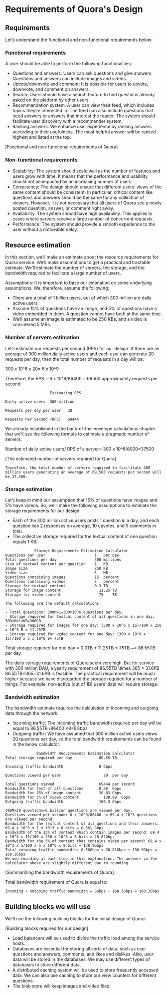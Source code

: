 # Requirements of Quora's Design
## Requirements
Let’s understand the functional and non-functional requirements below:

### Functional requirements
A user should be able to perform the following functionalities:

- Questions and answers: Users can ask questions and give answers. Questions and answers can include images and videos.
- Upvote/downvote and comment: It is possible for users to upvote, downvote, and comment on answers.
- Search: Users should have a search feature to find questions already asked on the platform by other users.
- Recommendation system: A user can view their feed, which includes topics they’re interested in. The feed can also include questions that need answers or answers that interest the reader. The system should facilitate user discovery with a recommender system.
- Ranking answers: We enhance user experience by ranking answers according to their usefulness. The most helpful answer will be ranked highest and listed at the top.

[Functional and non-functional requirements of Quora]

### Non-functional requirements
- Scalability: The system should scale well as the number of features and users grow with time. It means that the performance and usability should not be impacted by an increasing number of users.
- Consistency: The design should ensure that different users’ views of the same content should be consistent. In particular, critical content like questions and answers should be the same for any collection of viewers. However, it is not necessary that all users of Quora see a newly posted question, answer, or comment right away.
- Availability: The system should have high availability. This applies to cases where servers receive a large number of concurrent requests.
- Performance: The system should provide a smooth experience to the user without a noticeable delay.

## Resource estimation
In this section, we’ll make an estimate about the resource requirements for Quora service. We’ll make assumptions to get a practical and tractable estimate. We’ll estimate the number of servers, the storage, and the bandwidth required to facilitate a large number of users.

Assumptions: It is important to base our estimation on some underlying assumptions. We, therefore, assume the following:

- There are a total of 1 billion users, out of which 300 million are daily active users.
- Assume 15% of questions have an image, and 5% of questions have a video embedded in them. A question cannot have both at the same time.
- We’ll assume an image is estimated to be 250 KBs, and a video is considered 5 MBs.

### Number of servers estimation
Let’s estimate our requests per second (RPS) for our design. If there are an average of 300 million daily active users and each user can generate 20 requests per day, then the total number of requests in a day will be:

300 x 10^6 x 20= 6 x 10^9

Therefore, the RPS = 6 x 10^9/86400 = 69500 approximately requests per second.
```
                    Estimating RPS

Daily active users	300	million

Requests per day per user	20

Requests Per Second (RPS)	69444
```

We already established in the back-of-the-envelope calculations chapter that we’ll use the following formula to estimate a pragmatic number of servers:

Number of daily active users/ RPS of a server= 300 x 10^6/8000=37500

[The estimated number of servers required for Quora]

```
Therefore, the total number of servers required to facilitate 300 million users generating an average of 69,500 requests per second will be 37,500.
```

### Storage estimation
Let’s keep in mind our assumption that 15% of questions have images and 5% have videos. So, we’ll make the following assumptions to estimate the storage requirements for our design:

- Each of the 300 million active users posts 1 question in a day, and each question has 2 responses on average, 10 upvotes, and 5 comments in total.
- The collective storage required for the textual content of one question equals 1 KB.

```
             Storage Requirements Estimation Calculator
Questions per user                    	1	per day
Total questions per day	                300	millions
Size of textual content per question  	1	KB
Image size                            	250	KB
Video size	                            5 	MB
Questions containing images	            15	percent
Questions containing videos           	5	percent
Storage for textual content	            0.3	TB
Storage for image content	              11.25	TB
Storage for video content	              75	TB                           

```

```
The following are the default calculations:

- Total questions: 300M×1=300×10^6 questions per day.
- Storage required for textual content of all questions in one day: 300×M×1×KB=300GB
- Storage required for images for one day: (300 x 10^6 x 15)/100 x 250 x 10^3 B = 11.25TB
- Storage required for video content for one day: (300 x 10^6 x 15)/100 x 5 x 10^6 B= 75TB
```
Total storage required for one day = 0.3TB + 11.25TB + 75TB ~= 86.55TB per day

The daily storage requirements of Quora seem very high. But for service with 300 million DAU, a yearly requirement of 86.55TB \times 365 = 31.6PB
86.55TB×365=31.6PB is feasible. The practical requirement will be much higher because we have disregarded the storage required for a number of things. For example, non-active (out of 1B) users’ data will require storage.

### Bandwidth estimation
The bandwidth estimate requires the calculation of incoming and outgoing data through the network.

- Incoming traffic: The incoming traffic bandwidth required per day will be equal to 86.55TB /86400 ×8=8Gbps
- Outgoing traffic: We have assumed that 300 million active users views 20 questions per day, so the total bandwidth requirements can be found in the below calculator:

```
              Bandwidth Requirements Estimation Calculator
Total storage required per day	          86.55	TB

Incoming traffic bandwidth	              8	Gbps

Questions viewed per user	                20	per day

Total questions viewed	                  69444	per second
Bandwidth for text of all questions	      0.56	Gbps
Bandwidth for 15% of image content	      20.83	Gbps
Bandwidth for 5% of video content	        138.89	Gbps
Outgoing traffic bandwidth	              160.3	Gbps                     

```

```
300M×20 questions=6 billion questions are viewed per day.
Questions viewed per second: 6 x 10^9/86400 ~= 69.4 x 10^3 questions are viewed per second.
Bandwidth for the textual content of all questions and their answers: 69.4 x 10^3 x 1 x 10^3 x 8 bits = 0.56\ Gbps
Bandwidth of the 15% of content which contain images per second: 69.4 x 10^3 x 15/100 x 250 x 10^3 x 8 bits = 20.82Gbps
Bandwidth for the 5% of content that contains video per second: 69.4 x 10^3 x 5/100 x 5 x 10^6 x 8 bits = 138.9Gbps
Total outgoing traffic bandwidth: 0.56Gbps + 20.82Gbps + 138.9Gbps = 160.3Gbps
We use rounding at each step in this explanation. The answers in the calculator above are slightly different due to rounding.
```

[Summarizing the bandwidth requirements of Quora]

Total bandwidth requirement of Quora is equal to:

```
Incoming + outgoing traffic bandwidth = 8Gbps + 160.3Gbps = 168.3Gbps
```


## Building blocks we will use
We’ll use the following building blocks for the initial design of Quora:

[Building blocks required for our design]

- Load balancers will be used to divide the traffic load among the service hosts.
- Databases are essential for storing all sorts of data, such as user questions and answers, comments, and likes and dislikes. Also, user data will be stored in the databases. We may use different types of databases to store different data.
- A distributed caching system will be used to store frequently accessed data. We can also use caching to store our view counters for different questions.
- The blob store will keep images and video files.

